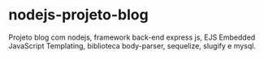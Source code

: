 # nodejs-projeto-blog
Projeto blog com nodejs, framework back-end express js, EJS Embedded JavaScript Templating, biblioteca body-parser, sequelize, slugify e mysql.
